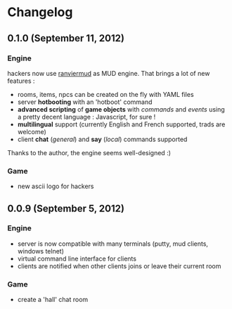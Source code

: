 # Changelog

## 0.1.0 (September 11, 2012)

### Engine

hackers now use [ranviermud](http://www.ranviermud.com/) as MUD engine.
That brings a lot of new features :

+ rooms, items, npcs can be created on the fly with YAML files
+ server **hotbooting** with an 'hotboot' command	
+ **advanced scripting** of **game objects** with *commands* and *events* using a pretty decent language : Javascript, for sure !
+ **multilingual** support (currently English and French supported, trads are welcome)
+ client **chat** (*general*) and **say** (*local*) commands supported

Thanks to the author, the engine seems well-designed :)

### Game

+ new ascii logo for hackers
	
## 0.0.9 (September 5, 2012)

### Engine
+ server is now compatible with many terminals (putty, mud clients, windows telnet)
+ virtual command line interface for clients
+ clients are notified when other clients joins or leave their current room

### Game
+ create a 'hall' chat room
